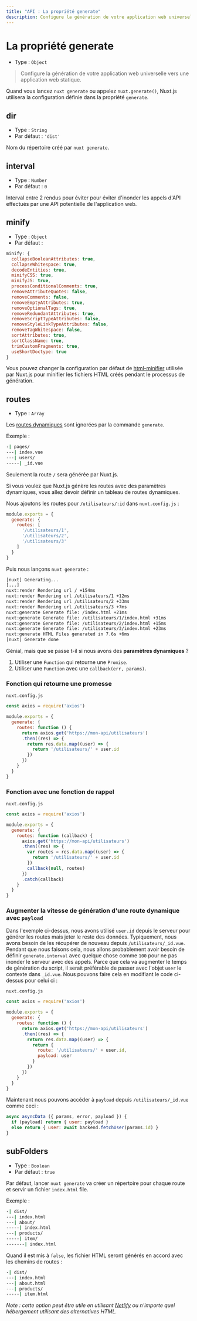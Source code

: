 ```yaml
---
title: "API : La propriété generate"
description: Configure la génération de votre application web universelle vers une application web statique.
---
```


# La propriété generate

- Type : `Object`

> Configure la génération de votre application web universelle vers une application web statique.

Quand vous lancez `nuxt generate` ou appelez `nuxt.generate()`, Nuxt.js utilisera la configuration définie dans la propriété `generate`.

## dir

- Type : `String`
- Par défaut : `'dist'`

Nom du répertoire créé par `nuxt generate`.

## interval

- Type : `Number`
- Par défaut : `0`

Interval entre 2 rendus pour éviter pour éviter d'inonder les appels d'API effectués par une API potentielle de l'application web.

## minify

- Type : `Object`
- Par défaut :

```js
minify: {
  collapseBooleanAttributes: true,
  collapseWhitespace: true,
  decodeEntities: true,
  minifyCSS: true,
  minifyJS: true,
  processConditionalComments: true,
  removeAttributeQuotes: false,
  removeComments: false,
  removeEmptyAttributes: true,
  removeOptionalTags: true,
  removeRedundantAttributes: true,
  removeScriptTypeAttributes: false,
  removeStyleLinkTypeAttributes: false,
  removeTagWhitespace: false,
  sortAttributes: true,
  sortClassName: true,
  trimCustomFragments: true,
  useShortDoctype: true
}
```

Vous pouvez changer la configuration par défaut de [html-minifier](https://github.com/kangax/html-minifier) utilisée par Nuxt.js pour minifier les fichiers HTML créés pendant le processus de génération.

## routes

- Type : `Array`

Les [routes dynamiques](/guide/routing#routes-dynamiques) sont ignorées par la commande `generate`.

Exemple :

```bash
-| pages/
---| index.vue
---| users/
-----| _id.vue
```

Seulement la route `/` sera générée par Nuxt.js.

Si vous voulez que Nuxt.js génère les routes avec des paramètres dynamiques, vous allez devoir définir un tableau de routes dynamiques.

Nous ajoutons les routes pour `/utilisateurs/:id` dans `nuxt.config.js` :

```js
module.exports = {
  generate: {
    routes: [
      '/utilisateurs/1',
      '/utilisateurs/2',
      '/utilisateurs/3'
    ]
  }
}
```

Puis nous lançons `nuxt generate` :

```bash
[nuxt] Generating...
[...]
nuxt:render Rendering url / +154ms
nuxt:render Rendering url /utilisateurs/1 +12ms
nuxt:render Rendering url /utilisateurs/2 +33ms
nuxt:render Rendering url /utilisateurs/3 +7ms
nuxt:generate Generate file: /index.html +21ms
nuxt:generate Generate file: /utilisateurs/1/index.html +31ms
nuxt:generate Generate file: /utilisateurs/2/index.html +15ms
nuxt:generate Generate file: /utilisateurs/3/index.html +23ms
nuxt:generate HTML Files generated in 7.6s +6ms
[nuxt] Generate done
```

Génial, mais que se passe t-il si nous avons des **paramètres dynamiques** ?

1. Utiliser une `Function` qui retourne une `Promise`.
2. Utiliser une `Function` avec une `callback(err, params)`.

### Fonction qui retourne une promesse

`nuxt.config.js`

```js
const axios = require('axios')

module.exports = {
  generate: {
    routes: function () {
      return axios.get('https://mon-api/utilisateurs')
      .then((res) => {
        return res.data.map((user) => {
          return '/utilisateurs/' + user.id
        })
      })
    }
  }
}
```

### Fonction avec une fonction de rappel

`nuxt.config.js`

```js
const axios = require('axios')

module.exports = {
  generate: {
    routes: function (callback) {
      axios.get('https://mon-api/utilisateurs')
      .then((res) => {
        var routes = res.data.map((user) => {
          return '/utilisateurs/' + user.id
        })
        callback(null, routes)
      })
      .catch(callback)
    }
  }
}
```

### Augmenter la vitesse de génération d'une route dynamique avec `payload`

Dans l'exemple ci-dessus, nous avons utilisé `user.id` depuis le serveur pour générer les routes mais jeter le reste des données. Typiquement, nous avons besoin de les récupérer de nouveau depuis `/utilisateurs/_id.vue`. Pendant que nous faisons cela, nous allons probablement avoir besoin de définir `generate.interval` avec quelque chose comme `100` pour ne pas inonder le serveur avec des appels. Parce que cela va augmenter le temps de génération du script, il serait préférable de passer avec l'objet `user` le contexte dans `_id.vue`. Nous pouvons faire cela en modifiant le code ci-dessus pour celui ci :

`nuxt.config.js`

```js
const axios = require('axios')

module.exports = {
  generate: {
    routes: function () {
      return axios.get('https://mon-api/utilisateurs')
      .then((res) => {
        return res.data.map((user) => {
          return {
            route: '/utilisateurs/' + user.id,
            payload: user
          }
        })
      })
    }
  }
}
```

Maintenant nous pouvons accéder à `payload` depuis `/utilisateurs/_id.vue` comme ceci :

```js
async asyncData ({ params, error, payload }) {
  if (payload) return { user: payload }
  else return { user: await backend.fetchUser(params.id) }
}
```

## subFolders

- Type : `Boolean`
- Par défaut : `true`

Par défaut, lancer `nuxt generate` va créer un répertoire pour chaque route et servir un fichier `index.html` file.

Exemple :

```bash
-| dist/
---| index.html
---| about/
-----| index.html
---| products/
-----| item/
-------| index.html
```

Quand il est mis à `false`, les fichier HTML seront générés en accord avec les chemins de routes :

```bash
-| dist/
---| index.html
---| about.html
---| products/
-----| item.html
```

_Note : cette option peut être utile en utilisant [Netlify](https://netlify.com) ou n'importe quel hébergement utilisant des alternatives HTML._
